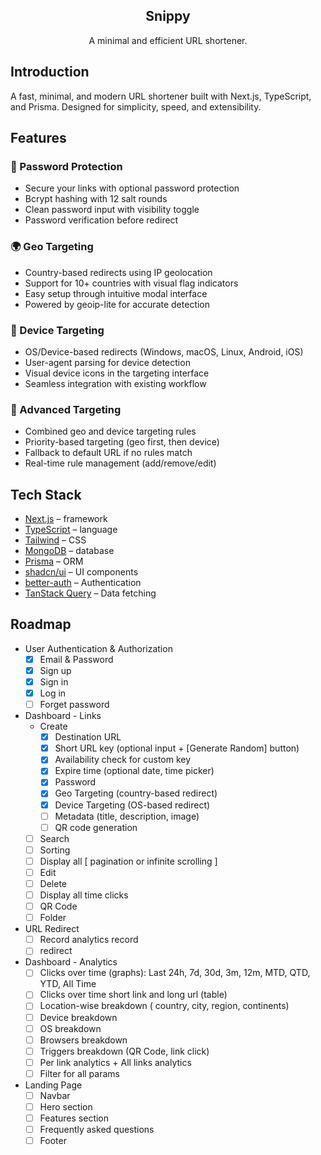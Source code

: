 <p align="center">

  <h2 align="center">Snippy</h2>

  <p align="center">
        A minimal and efficient URL shortener.
  </p>
</p>

## Introduction

A fast, minimal, and modern URL shortener built with Next.js, TypeScript, and Prisma. Designed for simplicity, speed, and extensibility.

## Features

### 🔐 Password Protection

- Secure your links with optional password protection
- Bcrypt hashing with 12 salt rounds
- Clean password input with visibility toggle
- Password verification before redirect

### 🌍 Geo Targeting

- Country-based redirects using IP geolocation
- Support for 10+ countries with visual flag indicators
- Easy setup through intuitive modal interface
- Powered by geoip-lite for accurate detection

### 📱 Device Targeting

- OS/Device-based redirects (Windows, macOS, Linux, Android, iOS)
- User-agent parsing for device detection
- Visual device icons in the targeting interface
- Seamless integration with existing workflow

### 🎯 Advanced Targeting

- Combined geo and device targeting rules
- Priority-based targeting (geo first, then device)
- Fallback to default URL if no rules match
- Real-time rule management (add/remove/edit)

## Tech Stack

- [Next.js](https://nextjs.org/) – framework
- [TypeScript](https://www.typescriptlang.org/) – language
- [Tailwind](https://tailwindcss.com/) – CSS
- [MongoDB](https://www.mongodb.com/) – database
- [Prisma](https://www.prisma.io/) – ORM
- [shadcn/ui](https://ui.shadcn.com/) – UI components
- [better-auth](https://www.better-auth.com/) – Authentication
- [TanStack Query](https://tanstack.com/query/latest) – Data fetching

## Roadmap

- User Authentication & Authorization
    - [x] Email & Password
    - [x] Sign up
    - [x] Sign in
    - [x] Log in
    - [ ] Forget password
- Dashboard - Links
    - Create
        - [x] Destination URL
        - [x] Short URL key (optional input + [Generate Random] button)
        - [x] Availability check for custom key
        - [x] Expire time (optional date, time picker)
        - [x] Password
        - [x] Geo Targeting (country-based redirect)
        - [x] Device Targeting (OS-based redirect)
        - [ ] Metadata (title, description, image)
        - [ ] QR code generation
    - [ ] Search
    - [ ] Sorting
    - [ ] Display all [ pagination or infinite scrolling ]
    - [ ] Edit
    - [ ] Delete
    - [ ] Display all time clicks
    - [ ] QR Code
    - [ ] Folder
- URL Redirect
    - [ ] Record analytics record
    - [ ] redirect
- Dashboard - Analytics
    - [ ] Clicks over time (graphs): Last 24h, 7d, 30d, 3m, 12m, MTD, QTD, YTD, All Time
    - [ ] Clicks over time short link and long url (table)
    - [ ] Location-wise breakdown ( country, city, region, continents)
    - [ ] Device breakdown
    - [ ] OS breakdown
    - [ ] Browsers breakdown
    - [ ] Triggers breakdown (QR Code, link click)
    - [ ] Per link analytics + All links analytics
    - [ ] Filter for all params
- Landing Page
    - [ ] Navbar
    - [ ] Hero section
    - [ ] Features section
    - [ ] Frequently asked questions
    - [ ] Footer
